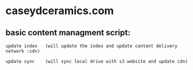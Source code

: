 # caseydceramics.com
## basic content managment script:
``` 
update index   (will update the index and update content delivery network :cdn) 

update sync    (will sync local drive with s3 website and update cdn)

```
